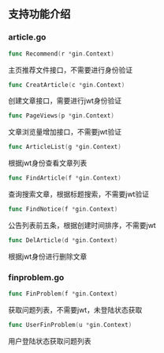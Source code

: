 ## 支持功能介绍

### article.go

```go
func Recommend(r *gin.Context)
```
主页推荐文件接口，不需要进行身份验证

```go
func CreatArticle(c *gin.Context)
```
创建文章接口，需要进行jwt身份验证

```go
func PageViews(p *gin.Context)
```
文章浏览量增加接口，不需要jwt验证

```go
func ArticleList(g *gin.Context)
```
根据jwt身份查看文章列表

```go
func FindArticle(f *gin.Context)
```
查询搜索文章，根据标题搜索，不需要jwt验证

```go
func FindNotice(f *gin.Context)
```
公告列表前五条，根据创建时间排序，不需要jwt

```go
func DelArticle(d *gin.Context)
```
根据jwt身份进行删除文章


### finproblem.go

```go
func FinProblem(f *gin.Context)
```
获取问题列表，不需要jwt，未登陆状态获取

```go
func UserFinProblem(u *gin.Context)
```
用户登陆状态获取问题列表
